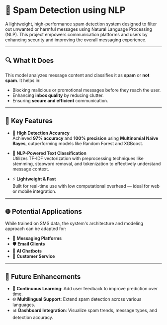 
# 📧 Spam Detection using NLP

A lightweight, high-performance spam detection system designed to filter out unwanted or harmful messages using Natural Language Processing (NLP). This project empowers communication platforms and users by enhancing security and improving the overall messaging experience.

---

## 🔍 What It Does

This model analyzes message content and classifies it as **spam** or **not spam**. It helps in:

- Blocking malicious or promotional messages before they reach the user.
- Enhancing **inbox quality** by reducing clutter.
- Ensuring **secure and efficient** communication.

---

## 🚀 Key Features

- 🎯 **High Detection Accuracy**  
  Achieved **97% accuracy** and **100% precision** using **Multinomial Naïve Bayes**, outperforming models like Random Forest and XGBoost.

- 💬 **NLP-Powered Text Classification**  
  Utilizes TF-IDF vectorization with preprocessing techniques like stemming, stopword removal, and tokenization to effectively understand message context.

- ⚡ **Lightweight & Fast**  
  Built for real-time use with low computational overhead — ideal for web or mobile integration.

---

## 🌐 Potential Applications
  While trained on SMS data, the system's architecture and modeling approach can be adapted for:

- 📲 **Messaging Platforms** 
- 🛡️ **Email Clients** 
- 🧠 **AI Chatbots** 
- 🧹 **Customer Service**

---

## 🔮 Future Enhancements

- 🔁 **Continuous Learning**: Add user feedback to improve prediction over time.  
- 🌐 **Multilingual Support**: Extend spam detection across various languages.  
- 📊 **Dashboard Integration**: Visualize spam trends, message types, and detection accuracy.

